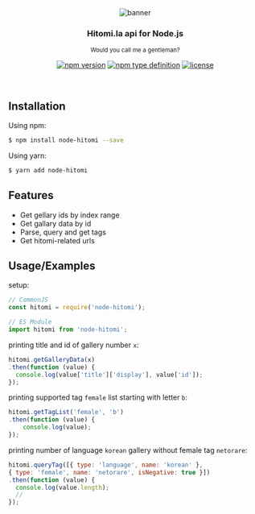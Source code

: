 <div align='center'>
  <img src='https://cdn.h2owr.xyz/images/node-hitomi/banner.png' alt='banner'/>
  <h3>Hitomi.la api for Node.js</h3>
  <sup>Would you call me a gentleman?</sup>
  
  [![npm version](https://img.shields.io/npm/v/node-hitomi?style=flat-square)](https://npmjs.org/package/node-hitomi)
  [![npm type definition](https://img.shields.io/npm/types/node-hitomi?style=flat-square)](https://npmjs.org/package/node-hitomi)
  [![license](https://img.shields.io/github/license/H2Owater425/node-hitomi?style=flat-square)](https://github.com/H2Owater425/node-hitomi/blob/main/LICENSE)
</div>

<br/>

## Installation

Using npm:
```bash
$ npm install node-hitomi --save
```

Using yarn:
```bash
$ yarn add node-hitomi
```

## Features

- Get gellary ids by index range
- Get gallary data by id
- Parse, query and get tags
- Get hitomi-related urls

## Usage/Examples

setup:
```javascript
// CommonJS
const hitomi = require('node-hitomi');

// ES Module
import hitomi from 'node-hitomi';
```

printing title and id of gallery number `x`:
```javascript
hitomi.getGalleryData(x)
.then(function (value) {
  console.log(value['title']['display'], value['id']);
});
```

printing supported tag `female` list starting with letter `b`:
```javascript
hitomi.getTagList('female', 'b')
.then(function (value) {
	console.log(value);
});
```

printing number of language `korean` gallery without female tag `netorare`:
```javascript
hitomi.queryTag([{ type: 'language', name: 'korean' },
{ type: 'female', name: 'netorare', isNegative: true }])
.then(function (value) {
  console.log(value.length);
  // 
});
```
